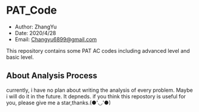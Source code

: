 # PAT_Code

- Author: ZhangYu
- Date: 2020/4/28
- Email: Changyu6899@gmail.com

This repository contains some PAT AC codes including advanced level and basic level.
## About Analysis Process
currently, i have no plan about writing the analysis of every problem. Maybe i will do it in the future. It depneds.
if you think this repostory is useful for you, please give me a star,thanks.(●'◡'●) 
